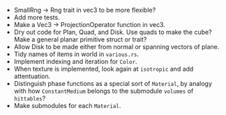 - SmallRng -> Rng trait in vec3 to be more flexible?
- Add more tests.
- Make a Vec3 -> ProjectionOperator function in vec3.
- Dry out code for Plan, Quad, and Disk. Use quads to make the cube? Make a general planar primitive struct or trait?
- Allow Disk to be made either from normal or spanning vectors of plane.
- Tidy names of items in world in `various.rs`.
- Implement indexing and iteration for `Color`.
- When texture is implemented, look again at `isotropic` and add attentuation.
- Distinguish phase functions as a special sort of `Material`, by analogy with how `ConstantMedium` belongs to the submodule `volumes` of `hittables`?
- Make submodules for each `Material`.
